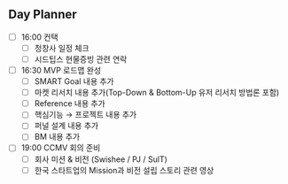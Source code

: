 ## Day Planner
- [ ] 16:00 컨택
	- [ ] 청창사 일정 체크
	- [ ] 시드팁스 현물증빙 관련 연락
- [ ] 16:30 MVP 로드맵 완성
	- [ ] SMART Goal 내용 추가
	- [ ] 마켓 리서치 내용 추가(Top-Down & Bottom-Up 유저 리서치 방법론 포함)
	- [ ] Reference 내용 추가
	- [ ] 핵심기능 → 프로젝트 내용 추가
	- [ ] 퍼널 설계 내용 추가
	- [ ] BM 내용 추가
- [ ] 19:00 CCMV 회의 준비
	- [ ] 회사 미션 & 비전 (Swishee / PJ / SulT)
	- [ ] 한국 스타트업의 Mission과 비전 설립 스토리 관련 영상